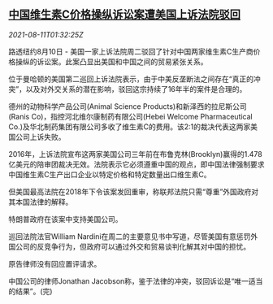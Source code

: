 <!--1628647268000-->
[中国维生素C价格操纵诉讼案遭美国上诉法院驳回](https://cn.reuters.com/article/china-vc-price-us-lawsuit-0811-idCNKBS2FC040)
------

<div><i>2021-08-11T01:32:25Z</i></div><p>路透纽约8月10日 - 美国一家上诉法院周二驳回了针对中国两家维生素C生产商价格操纵的诉讼案。此案凸显出美国和中国之间的贸易紧张关系。</p><p>位于曼哈顿的美国第二巡回上诉法院表示，由于中美反垄断法之间存在“真正的冲突”，以及对外交关系的潜在影响，驳回这宗持续了16年半的案件是合理的。</p><p>德州的动物科学产品公司(Animal Science Products)和新泽西的拉尼斯公司(Ranis Co)，指控河北维尔康制药有限公司(Hebei Welcome Pharmaceutical Co.)及华北制药集团有限公司多收了维生素C的费用。该2:1的裁决代表这两家美国公司上诉失败。</p><p>2016年，上诉法院宣布这两家美国公司三年前在布鲁克林(Brooklyn)赢得的1.478亿美元的陪审团裁决无效。法院表示它必须遵重中国的观点，即中国法律强制要求中国维生素C生产出口企业以特定价格和特定数量出口维生素C。</p><p>但美国最高法院在2018年下令该案发回重审，称联邦法院只需“尊重”外国政府对其本国法律的解释。</p><p>特朗普政府在该案中支持美国公司。</p><p>巡回法院法官William Nardini在周二的主要意见书中写道，尽管美国有意惩罚外国公司的反竞争行为，但政府可以通过外交和贸易谈判化解其对中国的担忧。</p><p>原告律师没有回应置评请求。</p><p>中国公司的律师Jonathan Jacobson称，鉴于法律的冲突，驳回诉讼是“唯一适当的结果”。(完)</p>
